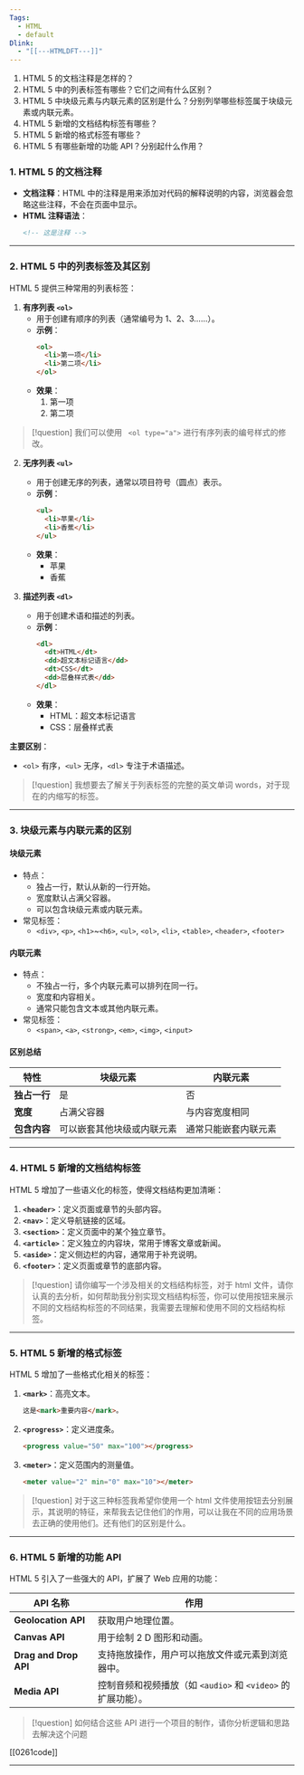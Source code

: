 ```yaml
---
Tags:
  - HTML
  - default
Dlink:
  - "[[---HTMLDFT---]]"
---
```


1. HTML 5 的文档注释是怎样的？
2. HTML 5 中的列表标签有哪些？它们之间有什么区别？
3. HTML 5 中块级元素与内联元素的区别是什么？分别列举哪些标签属于块级元素或内联元素。
4. HTML 5 新增的文档结构标签有哪些？
5. HTML 5 新增的格式标签有哪些？
6. HTML 5 有哪些新增的功能 API？分别起什么作用？

### **1. HTML 5 的文档注释**
- **文档注释**：HTML 中的注释是用来添加对代码的解释说明的内容，浏览器会忽略这些注释，不会在页面中显示。
- **HTML 注释语法**：
  ```html
  <!-- 这是注释 -->
  ```

---

### **2. HTML 5 中的列表标签及其区别**
HTML 5 提供三种常用的列表标签：

1. **有序列表 `<ol>`**
   - 用于创建有顺序的列表（通常编号为 1、2、3……）。
   - **示例**：
     ```html
     <ol>
       <li>第一项</li>
       <li>第二项</li>
     </ol>
     ```
   - **效果**：
     1. 第一项  
     2. 第二项  

>[!question] 
>我们可以使用 ` <ol type="a">` 进行有序列表的编号样式的修改。

2. **无序列表 `<ul>`**
   - 用于创建无序的列表，通常以项目符号（圆点）表示。
   - **示例**：
     ```html
     <ul>
       <li>苹果</li>
       <li>香蕉</li>
     </ul>
     ```
   - **效果**：
     - 苹果  
     - 香蕉  

3. **描述列表 `<dl>`**
   - 用于创建术语和描述的列表。
   - **示例**：
     ```html
     <dl>
       <dt>HTML</dt>
       <dd>超文本标记语言</dd>
       <dt>CSS</dt>
       <dd>层叠样式表</dd>
     </dl>
     ```
   - **效果**：
     - HTML：超文本标记语言  
     - CSS：层叠样式表  

**主要区别**：
- `<ol>` 有序，`<ul>` 无序，`<dl>` 专注于术语描述。

>[!question] 
>我想要去了解关于列表标签的完整的英文单词 words，对于现在的内缩写的标签。


---

### **3. 块级元素与内联元素的区别**

#### **块级元素**
- 特点：
  - 独占一行，默认从新的一行开始。
  - 宽度默认占满父容器。
  - 可以包含块级元素或内联元素。
- 常见标签：
  - `<div>`, `<p>`, `<h1>`~`<h6>`, `<ul>`, `<ol>`, `<li>`, `<table>`, `<header>`, `<footer>`

#### **内联元素**
- 特点：
  - 不独占一行，多个内联元素可以排列在同一行。
  - 宽度和内容相关。
  - 通常只能包含文本或其他内联元素。
- 常见标签：
  - `<span>`, `<a>`, `<strong>`, `<em>`, `<img>`, `<input>`

#### **区别总结**
| 特性          | 块级元素                      | 内联元素                      |
|---------------|-------------------------------|-------------------------------|
| **独占一行**  | 是                            | 否                            |
| **宽度**      | 占满父容器                    | 与内容宽度相同                |
| **包含内容**  | 可以嵌套其他块级或内联元素    | 通常只能嵌套内联元素          |

---

### **4. HTML 5 新增的文档结构标签**
HTML 5 增加了一些语义化的标签，使得文档结构更加清晰：
1. **`<header>`**：定义页面或章节的头部内容。
2. **`<nav>`**：定义导航链接的区域。
3. **`<section>`**：定义页面中的某个独立章节。
4. **`<article>`**：定义独立的内容块，常用于博客文章或新闻。
5. **`<aside>`**：定义侧边栏的内容，通常用于补充说明。
6. **`<footer>`**：定义页面或章节的底部内容。

>[!question] 
>请你编写一个涉及相关的文档结构标签，对于 html 文件，请你认真的去分析，如何帮助我分别实现文档结构标签，你可以使用按钮来展示不同的文档结构标签的不同结果，我需要去理解和使用不同的文档结构标签。

---

### **5. HTML 5 新增的格式标签**
HTML 5 增加了一些格式化相关的标签：
1. **`<mark>`**：高亮文本。
   ```html
   这是<mark>重要内容</mark>。
   ```
2. **`<progress>`**：定义进度条。
   ```html
   <progress value="50" max="100"></progress>
   ```
3. **`<meter>`**：定义范围内的测量值。
   ```html
   <meter value="2" min="0" max="10"></meter>
   ```

>[!question] 
>对于这三种标签我希望你使用一个 html 文件使用按钮去分别展示，其说明的特征，来帮我去记住他们的作用，可以让我在不同的应用场景去正确的使用他们。还有他们的区别是什么。

---

### **6. HTML 5 新增的功能 API**
HTML 5 引入了一些强大的 API，扩展了 Web 应用的功能：

| **API 名称**            | **作用**                                    |
| --------------------- | ----------------------------------------- |
| **Geolocation API**   | 获取用户地理位置。                                 |
| **Canvas API**        | 用于绘制 2 D 图形和动画。                           |
| **Drag and Drop API** | 支持拖放操作，用户可以拖放文件或元素到浏览器中。                  |
| **Media API**         | 控制音频和视频播放（如 `<audio>` 和 `<video>` 的扩展功能）。 |

>[!question] 
>如何结合这些 API 进行一个项目的制作，请你分析逻辑和思路去解决这个问题

[[0261code]]

---

